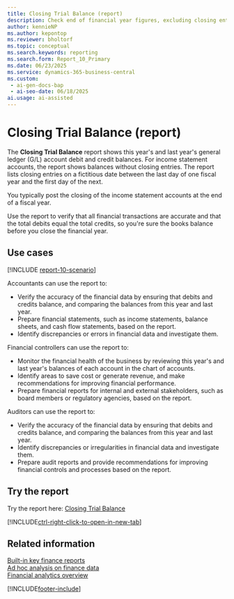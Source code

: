 ```yaml
---
title: Closing Trial Balance (report)
description: Check end of financial year figures, excluding closing entries, and compare this year and the previous year.
author: kennieNP
ms.author: kepontop
ms.reviewer: bholtorf
ms.topic: conceptual
ms.search.keywords: reporting
ms.search.form: Report_10_Primary
ms.date: 06/23/2025
ms.service: dynamics-365-business-central
ms.custom:
 - ai-gen-docs-bap
 - ai-seo-date: 06/18/2025
ai.usage: ai-assisted
---
```


# Closing Trial Balance (report)

The **Closing Trial Balance** report shows this year's and last year's general ledger (G/L) account debit and credit balances. For income statement accounts, the report shows balances without closing entries. The report lists closing entries on a fictitious date between the last day of one fiscal year and the first day of the next.

You typically post the closing of the income statement accounts at the end of a fiscal year.

Use the report to verify that all financial transactions are accurate and that the total debits equal the total credits, so you're sure the books balance before you close the financial year.

## Use cases

[!INCLUDE [report-10-scenario](../includes/report-10-scenario-include.md)]

<!-- 
Prompt

Below is a report in an ERP system. Provide 3-4 use cases for different personas working with core finance.
Format like this:    
  
As a <persona>, use the report to    
* use case 1  
* use case 2    

Do not capitalize the persona names. 
Do not start lines with ""Use the data to""

## Report name
Closing Trial Balance

## Report description
The *Closing Trial Balance* report shows this year's and last year's general ledger (G/L) account debit and credit balances. 
For income statement accounts, the balances are shown without closing entries. 
Closing entries are listed on a fictitious date that falls between the last day of one fiscal year and the first day of the next one. 
You typically post the closing of the income statement accounts at the end of a fiscal year.

### What the report does
Shows this year's and last year's G/L Account debit and credit balances. For income statement accounts, the balances are shown without closing entries. Closing entries are listed on a fictitious date that falls between the last day of one fiscal year and the first day of the next one. The closing of the income statement accounts is posted at the end of a fiscal year.

### Use cases
Report and check end of financial year figures, excluding closing entries comparing this year and the previous year.
This report helps businesses verify that all financial transactions have been accurately recorded and that the total debits equal the total credits, ensuring the books are balanced before closing the financial year.

Please include your data sources and URLs

-->

Accountants can use the report to:

* Verify the accuracy of the financial data by ensuring that debits and credits balance, and comparing the balances from this year and last year.
* Prepare financial statements, such as income statements, balance sheets, and cash flow statements, based on the report.
* Identify discrepancies or errors in financial data and investigate them.

Financial controllers can use the report to:

* Monitor the financial health of the business by reviewing this year's and last year's balances of each account in the chart of accounts.
* Identify areas to save cost or generate revenue, and make recommendations for improving financial performance.
* Prepare financial reports for internal and external stakeholders, such as board members or regulatory agencies, based on the report.

Auditors can use the report to:

* Verify the accuracy of the financial data by ensuring that debits and credits balance, and comparing the balances from this year and last year.
* Identify discrepancies or irregularities in financial data and investigate them.
* Prepare audit reports and provide recommendations for improving financial controls and processes based on the report.

## Try the report

Try the report here: [Closing Trial Balance](https://businesscentral.dynamics.com?report=10)

[!INCLUDE[ctrl-right-click-to-open-in-new-tab](../includes/ctrl-right-click-to-open-in-new-tab.md)]

## Related information

[Built-in key finance reports](../finance-reports.md)  
[Ad hoc analysis on finance data](../ad-hoc-analysis-finance.md)  
[Financial analytics overview](../bi.md)  

[!INCLUDE[footer-include](../includes/footer-banner.md)]